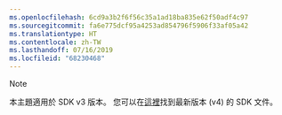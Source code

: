 ```yaml
---
ms.openlocfilehash: 6cd9a3b2f6f56c35a1ad18ba835e62f50adf4c97
ms.sourcegitcommit: fa6e775dcf95a4253ad854796f5906f33af05a42
ms.translationtype: HT
ms.contentlocale: zh-TW
ms.lasthandoff: 07/16/2019
ms.locfileid: "68230468"
---
```

> [!NOTE]  
> 本主題適用於 SDK v3 版本。 您可以在[這裡](https://docs.microsoft.com/azure/bot-service/?view=azure-bot-service-4.0)找到最新版本 (v4) 的 SDK 文件。 
